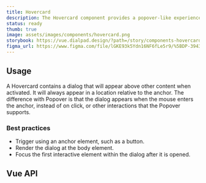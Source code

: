 ```yaml
---
title: Hovercard
description: The Hovercard component provides a popover-like experience for displaying additional information.
status: ready
thumb: true
image: assets/images/components/hovercard.png
storybook: https://vue.dialpad.design/?path=/story/components-hovercard--default
figma_url: https://www.figma.com/file/lGKE93k5Ydn16NF6fLe5r9/%5BDP-39438%5D-Call-Workflow?type=design&node-id=3946-162532&mode=design&t=OK9HFlRz8HJ5UjuF-0
---
```


<code-well-header bgclass="d-bgc-primary" class="d-h264 d-jc-flex-end">
  <dt-hovercard id="hovercard-1">
    <template #anchor>
      <dt-button>Hover me</dt-button>
    </template>
    <template #content>
      <div>Main content</div>
    </template>
    <template #headerContent>
      <div class="d-pr16">Header content</div>
    </template>
    <template #footerContent>
      <div class="d-pr16">Footer content</div>
    </template>
  </dt-hovercard>
</code-well-header>

## Usage

A Hovercard contains a dialog that will appear above other content when activated. It will always appear in a location relative to the anchor.
The difference with Popover is that the dialog appears when the mouse enters the anchor, instead of on click, or other interactions that the
Popover supports.

### Best practices

- Trigger using an anchor element, such as a button.
- Render the dialog at the body element.
- Focus the first interactive element within the dialog after it is opened.

## Vue API

<component-vue-api component-name="hovercard" />
